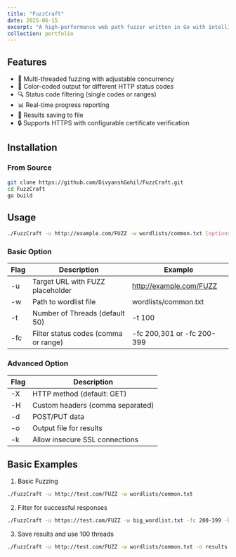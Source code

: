 ```yaml
---
title: "FuzzCraft"
date: 2025-06-15
excerpt: "A high-performance web path fuzzer written in Go with intelligent filtering and progress tracking.<br/><img src='/images/fuzzcraft.png'>"
collection: portfolio
---
```



## Features

- 🚀 Multi-threaded fuzzing with adjustable concurrency
- 🎨 Color-coded output for different HTTP status codes
- 🔍 Status code filtering (single codes or ranges)
- 📊 Real-time progress reporting
- 💾 Results saving to file
- 🔒 Supports HTTPS with configurable certificate verification

## Installation

### From Source

```bash
git clone https://github.com/DivyanshGohil/FuzzCraft.git
cd FuzzCraft
go build
```
## Usage

```bash
./FuzzCraft -u http://example.com/FUZZ -w wordlists/common.txt [options]
```

### Basic Option

|**Flag** |**Description**                       |**Example**                 |
|---------|--------------------------------------|----------------------------|
| -u      | Target URL with FUZZ placeholder     | http://example.com/FUZZ    |
| -w      | Path to wordlist file                | wordlists/common.txt       |
| -t      | Number of Threads (default 50)       | -t 100                     |
| -fc     | Filter status codes (comma or range) | -fc 200,301 or -fc 200-399 |

### Advanced Option

|**Flag** |**Description**                  |
|---------|---------------------------------|
| -X      | HTTP method (default: GET)      |
| -H      | Custom headers (comma separated)|
| -d      | POST/PUT data                   |
| -o      | Output file for results         |
| -k      | Allow insecure SSL connections  |

## Basic Examples

1. Basic Fuzzing
```bash
./FuzzCraft -u http://test.com/FUZZ -w wordlists/common.txt
```
2. Filter for successful responses
```bash
./FuzzCraft -u https://test.com/FUZZ -w big_wordlist.txt -fc 200-399 -k
```
3. Save results and use 100 threads
```bash
./FuzzCraft -u http://test.com/FUZZ -w wordlists/common.txt -o results.txt -t 100
```

